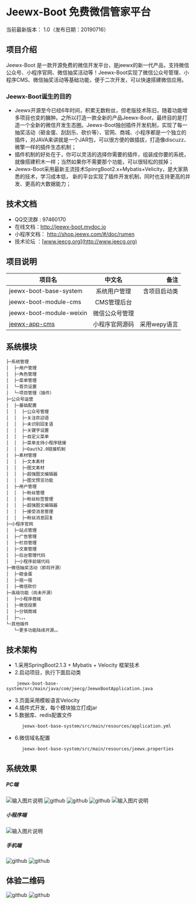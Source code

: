 Jeewx-Boot  免费微信管家平台
==========

当前最新版本： 1.0（发布日期：20190716）

项目介绍
-----------------------------------
Jeewx-Boot 是一款开源免费的微信开发平台，是jeewx的新一代产品，支持微信公众号、小程序官网、微信抽奖活动等！Jeewx-Boot实现了微信公众号管理、小程序CMS、微信抽奖活动等基础功能，便于二次开发，可以快速搭建微信应用。


### Jeewx-Boot诞生的目的
-   Jeewx开源至今已经6年时间，积累无数粉丝，但老版技术陈旧，随着功能增多项目也变的臃肿。之所以打造一款全新的产品Jeewx-Boot，最终目的是打造一个全新的微信开发生态圈。Jeewx-Boot独创插件开发机制，实现了每一抽奖活动（砸金蛋、刮刮乐、砍价等）、官网、商城、小程序都是一个独立的插件，对JAVA来讲就是一个JAR包，可以很方便的做插拔，打造像discuzz、微擎一样的插件生态机制；
 -  插件机制的好处在于，你可以灵活的选择你需要的插件，组装成你要的系统，就像搭建积木一样；当然如果你不需要那个功能，可以很轻松的拔掉；
 -  Jeewx-Boot采用最新主流技术SpinrgBoot2.x+Mybatis+Velicity，是大家熟悉的技术，学习成本低， 新的平台实现了插件开发机制，同时也支持更高的并发、更高的大数据能力；
 
 

技术文档
-----------------------------------

* QQ交流群 : 97460170
* 在线文档：http://jeewx-boot.mydoc.io
* 小程序文档： http://shop.jeewx.com/#/doc/rumen
* 技术论坛 ：[www.jeecg.org](http://www.jeecg.org)
	

项目说明
-----------------------------------

| 项目名   |      中文名      |  备注 |
|----------|:-------------:|------:|
| jeewx-boot-base-system |  系统用户管理 | 含项目启动类 |
| jeewx-boot-module-cms |    CMS管理后台   |    |
| jeewx-boot-module-weixin | 微信公众号管理 |     |	 
| [jeewx-app-cms](https://github.com/zhangdaiscott/jeewx-app-cms) | 小程序官网源码 |    采用wepy语言 | 

	  
系统模块
-----------------------------------

```
├─系统管理
│  ├─用户管理
│  ├─角色管理
│  ├─菜单管理
│  └─首页设置
│  └─项目管理（插件）
├─公众号运营
│  ├─基础配置
│  │  ├─公众号管理
│  │  ├─关注欢迎语
│  │  ├─未识别回复语
│  │  ├─关键字设置
│  │  ├─自定义菜单
│  │  ├─菜单支持小程序链接
│  │  ├─Oauth2.0链接机制
│  ├─素材管理
│  │  ├─文本素材
│  │  ├─图文素材
│  │  ├─超强图文编辑器
│  │  ├─图文预览功能
│  ├─用户管理
│  │  ├─粉丝管理
│  │  ├─粉丝标签管理
│  │  ├─超强图文编辑器
│  │  ├─接受消息管理
│  │  ├─粉丝消息回复
├─小程序官网
│  ├─站点管理
│  ├─广告管理
│  ├─栏目管理
│  ├─文章管理
│  ├─后台管理代码
│  ├─小程序前端代码
├─微信抽奖活动（即将开源）
│  ├─砸金蛋
│  ├─摇一摇
│  ├─微信砍价
├─高级功能（尚未开源）
│  ├─小程序商城
│  ├─微信投票
│  ├─分销商城
│  ├─。。。
└─其他插件
   └─更多功能陆续开源。。
```






	  	  
	  
技术架构
-----------------------------------

- 1.采用SpringBoot2.1.3 + Mybatis + Velocity 框架技术
- 2.启动项目，执行下面启动类
```
	jeewx-boot-base-system/src/main/java/com/jeecg/JeewxBootApplication.java
```
- 3.页面采用模板语言Velocity
- 4.插件式开发，每个模块独立打成jar
- 5.数据库、redis配置文件
```
	  jeewx-boot-base-system/src/main/resources/application.yml
```
- 6.微信域名配置
```
	  jeewx-boot-base-system/src/main/resources/jeewx.properties
```




系统效果
----

##### PC端
![输入图片说明](https://static.oschina.net/uploads/img/201907/15141922_GIP8.png "在这里输入图片标题")
![github](https://static.oschina.net/uploads/img/201808/13105211_AVY4.png "jeecg")
![github](https://static.oschina.net/uploads/img/201808/11172049_s7hH.png "jeecg")
![github](https://static.oschina.net/uploads/img/201808/11153109_73Aj.png "jeecg")
![输入图片说明](https://static.oschina.net/uploads/img/201907/15144608_1zcZ.png "在这里输入图片标题")


##### 小程序端
![输入图片说明](https://static.oschina.net/uploads/img/201907/15143215_Km1G.jpg "在这里输入图片标题")


##### 手机端

![github](https://static.oschina.net/uploads/img/201808/13105211_lMFh.jpg "jeecg")
![github](https://static.oschina.net/uploads/img/201808/11195358_bi9e.png "jeecg")




体验二维码
-----------------------------------
![github](https://static.oschina.net/uploads/img/201907/13101120_zUgL.jpg "jeewx521")
![github](https://static.oschina.net/uploads/img/201907/13100959_naiO.jpg "jeewx521")

